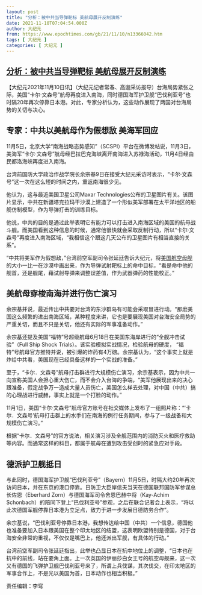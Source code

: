 ```yaml
---
layout: post
title: "分析：被中共当导弹靶标 美航母展开反制演练"
date: 2021-11-10T07:04:54.000Z
author: 大纪元
from: https://www.epochtimes.com/gb/21/11/10/n13366042.htm
tags: [ 大纪元 ]
categories: [ 大纪元 ]
---
```

<!--1636527894000-->
[分析：被中共当导弹靶标 美航母展开反制演练](https://www.epochtimes.com/gb/21/11/10/n13366042.htm)
------

<div>
<p>【大纪元2021年11月10日讯】（大纪元记者常春、高邈采访报导）台海局势紧张之际，美国“卡尔·文森号”航母再度进入南海，同时德国海军护卫舰“巴伐利亚号”也时隔20年再次停靠日本港。对此，专家分析认为，这些动作展现了两国对台海局势的关切与决心。</p><h2>专家：中共以美航母作为假想敌 美海军回应</h2><p>11月5日，北京大学“南海战略态势感知”（SCSPI）平台在微博发帖说，11月3日，美海军“卡尔·文森号”航母经巴拉巴克海峡离开南海进入苏禄海活动，11月4日经由民都洛海峡再度进入南海。</p><p>台湾前国防大学政治作战学院长余宗基9日在接受大纪元采访时表示，“卡尔·文森号”这一次在这么短的时间之内，重返南海很少见。</p><p>他认为，这与最近美国卫星公司Maxar Technologies公布的卫星图片有关。该图片显示，中共在新疆塔克拉玛干沙漠上建造了一个形似美军部署在太平洋地区的船舰仿制模型，作为导弹打击的训练目标。</p><p>他说，中共的目的是通过此举表明它有能力可以打击进入南海区域的美国的航母战斗舰。而美国看到这种信息的时候，通常他很快就会采取反制行动，所以“卡尔·文森号”再度进入南海区域，“我相信这个跟这几天公布的卫星图片有相当直接的关系”。</p><p>“中共将美军作为假想敌，”台湾前空军副司令张延廷告诉大纪元，将<a href="https://www.epochtimes.com/gb/tag/%E7%BE%8E%E5%9B%BD%E8%88%AA%E7%A9%BA%E6%AF%8D%E8%88%B0.html">美国航空母舰</a>的大小一比一在沙漠中画出来，作为导弹试射靶标上的命中目标，“看是命中他的舰首，还是舰尾，藉试射导弹来调整误差值，作为武器弹药的性能校正。”</p><h2>美航母穿梭南海并进行伤亡演习</h2><p>余宗基并说，最近传出中共要对台湾的东沙群岛有可能会采取冒进行动。“那麽美国这么频繁的进出南海区域，某种程度来讲，它也是要展现美国对台海安全局势的严重关切，而且不只是关切，他还有实际的军事准备动作。”</p><p>余宗基还提及美国“福特”号超级航母6月18日在美国东海岸进行的“全舰冲击试验”（Full Ship Shock Trials）。该实验模拟实战情况，检验航母的硬度， “福特”号航母官方推特并说，被引爆的炸药有4万磅。余宗基认为，“这个事实上就是炸给中共看，美国现在已经具备这样的一个实战的准备。”</p><p>至于，“卡尔．文森号”航母打击群进行大规模伤亡演习，余宗基表示，因为中共一向宣称美国人会担心重大伤亡，而不会介入台海的争端，“美军他展现出来的决心跟准备，假定战争万一造成大量人员伤亡，美国怎么样去处理，对中国（中共）搞的心理战进行威赫，事实上就是一个打脸的动作。”</p><p>11月1日，美国“卡尔·文森号”航母官方账号在社交媒体上发布了一组照片称：“‘卡尔．文森号’航母打击群上的水手们在南海的例行任务期间，参与了一级战备和大规模伤亡演习。”</p><p>根据“卡尔．文森号”的官方说法，相关演习涉及全舰范围内的消防灭火和医疗救助等内容。而通常这样的科目，都属于航母在遭到攻击受创时的紧急应对手段。</p><h2>德派护卫舰抵日</h2><p>与此同时，德国海军护卫舰“巴伐利亚号”（Bayern）11月5日，时隔大约20年再次访问日本，并在东京的港口停靠。日防卫大臣岸信夫当天在德国联邦国防军参谋总长佐恩（Eberhard Zorn）与德国海军司令舍恩巴赫中将（Kay-Achim Schonbach）的陪同下登上“巴伐利亚号”参观，之后在联合记者会上表示，“将以此次德国军舰停靠日本港为立足点，致力于进一步发展日德防务合作”。</p><p>余宗基说，“巴伐利亚号停靠日本港，我想传达给中国（中共）一个信息，德国他也准备要加入日本跟美国在整个印太地区的结盟，这表明欧盟特别是德国，对于台海安全非常的重视，不仅仅是嘴巴上，他还派出军舰，有具体的行动。”</p><p>台湾前空军副司令张延廷指出，此举也凸显日本在抗中地位上的调整，“日本也在抗中的前线，站在要角上面。上一次英国的伊丽莎白女王号的航空母舰来，这一次又有德国的飞弹护卫舰巴伐利亚号来了，所谓上兵伐谋，其次伐交，在印太地区的军事合作上，不是光以美国为首，日本动作也相当积极。”</p><p>责任编辑：李穹</p>
</div>
